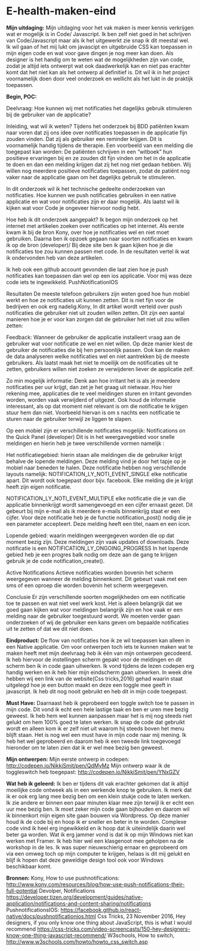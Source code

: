 # E-health-maken-eind


<b>Mijn uitdaging:</b> 
Mijn uitdaging voor het vak maken is meer kennis verkrijgen wat er mogelijk is in Code/ Javascript. Ik ben zelf niet goed in het schrijven van Code/Javascript maar als ik het uitgewerkt zie snap ik dit meestal wel. Ik wil gaan of het mij lukt om javascipt en uitgebruide CSS kan toepassen in mijn eigen code en wat voor gave dingen je nog meer kan doen. Als designer is het handig om te weten wat de mogelijkheden zijn van code, zodat je altijd iets ontwerpt wat ook daadwerkelijk kan en niet pas erachter komt dat het niet kan als het ontwerp al definitief is. Dit wil ik in het project voornamelijk doen door veel onderzoek en wellicht als het lukt in de praktijk toepassen.

<b>Begin, POC:</b>

Deelvraag: Hoe kunnen wij met notificaties het dagelijks gebruik stimuleren bij de gebruiker van de applicatie?

Inleiding, wat wil ik weten? Tijdens het onderzoek bij BDD patiënten kwam naar voren dat zij ons idee over notificaties toepassen in de applicatie fijn zouden vinden. Dat zij als gebruiker een reminder krijgen. Dit is voornamelijk handig tijdens de therapie. Een voorbeeld van een melding die toegepast kan worden: De patiënten schrijven in een “witboek” hun positieve ervaringen bij en ze zouden dit fijn vinden om het in de applicatie te doen en dan een melding krijgen dat zij het nog niet gedaan hebben. Wij willen nog meerdere positieve notificaties toepassen, zodat de patiënt nog vaker naar de applicatie gaan om het dagelijks gebruik te stimuleren.

In dit onderzoek wil ik het technische gedeelte onderzoeken van notificaties. Hoe kunnen we push notificaties gebruiken in een native applicatie en wat voor notificaties zijn er daar mogelijk. Als laatst wil ik kijken wat voor Code je ongeveer hiervoor nodig hebt.

Hoe heb ik dit onderzoek aangepakt? Ik begon mijn onderzoek op het internet met artikelen zoeken over notificaties op het internet. Als eerste kwam ik bij de bron Kony, over hoe je notificaties wel en niet moet gebruiken. Daarna ben ik opzoek gegaan naar soorten notificaties en kwam ik op de bron (developer)/ Bij deze site ben ik gaan kijken hoe je die notificaties toe zou kunnen passen met code. In de resultaten vertel ik wat ik ondervonden heb van deze artikelen.

Ik heb ook een github account gevonden die laat zien hoe je push notificaties kan toepassen dan wel op een ios applicatie. Voor mij was deze code iets te ingewikkeld. PushNotificationIOS

Resultaten De meeste telefoon gebruikers zijn weten goed hoe hun mobiel werkt en hoe ze notificaties uit kunnen zetten. Dit is niet fijn voor de bedrijven en ook erg nadelig.Kony, In dit artikel wordt verteld over push notificaties die gebruiker niet uit zouden willen zetten. Dit zijn een aantal manieren hoe je er voor kan zorgen dat de gebruiker het niet uit zou willen zetten:

Feedback: Wanneer de gebruiker de applicatie installeert vraag aan de gebruiker wat voor notificatie ze wel en niet willen. Op deze manier kiest de gebruiker de notificaties die bij hen persoonlijk passen. Ook kan de maken de data analyseren welke notificaties wel en niet aantrekken bij de meeste gebruikers. Als laatst maak het niet te moeilijk om de notificaties uit te zetten, gebruikers willen niet zoeken ze verwijderen liever de applicatie zelf.

Zo min mogelijk informatie: Denk aan hoe irritant het is als je meerdere notificaties per uur krijgt, dan zet je het graag uit nietwaar. Hou hier rekening mee, applicaties die te veel meldingen sturen en irritant gevonden worden, worden vaak verwijderd of uitgezet. Ook houd de informatie interessant, als op dat moment niet relevant is om die notificatie te krijgen stuur hem dan niet. Voorbeeld hiervan is om s nachts een notificatie te sturen naar de gebruiker terwijl ze liggen te slapen.

Op een mobiel zijn er verschillende notificaties mogelijk: Notifications on the Quick Panel (developer) Dit is in het weergavegebied voor snelle meldingen en hierin heb je twee verschillende vormen namelijk :

Het notificatiegebied: hierin staan alle meldingen die de gebruiker krijgt behalve de lopende meldingen. Deze melding vind je door het tapje op je mobiel naar beneden te halen. Deze notificatie hebben nog verschillende layouts namelijk: NOTIFICATION_LY_NOTI_EVENT_SINGLE elke notificatie apart. Dit wordt ook toegepast door bijv. facebook. Elke melding die je krijgt heeft zijn eigen notificatie.

NOTIFICATION_LY_NOTI_EVENT_MULTIPLE elke notificatie die je van die applicatie binnenkrijgt wordt samengevoegd en een cijfer ernaast gezet. Dit gebeurt bij mijn e-mail als ik meerdere e-mails binnenkrijg staat er een cijfer. Voor deze notificatie heb je de functie notification_post() nodig die je een parameter accepteert. Deze melding heeft een titel, naam en een icon.

Lopende gebied: waarin meldingen weergegeven worden die op dat moment bezig zijn. Deze meldingen zijn vaak updates of downloads. Deze notificatie is een NOTIFICATION_LY_ONGOING_PROGRESS In het lopende gebied heb je een progres balk nodig om deze aan de gang te krijgen gebruik je de code notification_create().

Active Notifications Actieve notificaties worden bovenin het scherm weergegeven wanneer de melding binnenkomt. Dit gebeurt vaak met een sms of een oproep die worden bovenin het scherm weergegeven.

Conclusie Er zijn verschillende soorten mogelijkheden om een notificatie toe te passen en wat niet veel werk kost. Het is alleen belangrijk dat we goed gaan kijken wat voor meldingen belangrijk zijn en hoe vaak er een melding naar de gebruiker toegestuurd wordt. We moeten verder gaan onderzoeken of wij de gebruiker een kans geven om bepaalde notificaties uit te zetten of dat we dit niet doen.

<b>Eindproduct:</b>
De flow van notificaties hoe ik ze wil toepassen kan alleen in een Native applicatie. Om voor ontwerpen toch iets te kunnen maken wat te maken heeft met mijn deelvraag heb ik één van mijn ontwerpen gecodeerd. Ik heb hiervoor de instellingen scherm gepakt voor de meldingen en dit scherm ben ik in code gaan uitwerken. Ik vond tijdens de lezen codepen erg handig werken en ik heb hier mijn eindscherm gaan uitwerken. In week drie hebben wij een link van de website(Css tricks,2016) gehad waarin staat uitgelegd hoe je een button maakt en deze een toggle mee geeft in javascript. Ik heb dit nog nooit gebruikt en heb dit in mijn code toegepast. 

<b>Must Have:</b>
Daarnaast heb ik geprobeerd een toggle switch toe te passen in mijn code. Dit vond ik echt een hele lastige taak en ben er uren mee bezig geweest. Ik heb hem wel kunnen aanpassen maar het is mij nog steeds niet gelukt om hem 100% goed te laten werken. Ik snap de code dat gebruikt wordt en alleen kom ik er zelf niet uit waarom hij steeds boven het menu blijft staan. Het is nog wel een must have in mijn code naar mij mening. Ik heb het wel geprobeerd en daarom heb ik een tweede link toegevoegd hieronder om te laten zien dat ik er wel mee bezig ben geweest.

<b>Mijn ontwerpen:</b>
Mijn eerste ontwerp in codepen: http://codepen.io/NikkiSmit/pen/QdMyMz
Mijn ontwerp waar ik de toggleswitch heb toegepast: http://codepen.io/NikkiSmit/pen/YNxGZV

<b>Wat heb ik geleerd:</b>
Ik ben er tijdens dit vak erachter gekomen dat ik altijd moeilijke code ontweek als in een werkende knop te gebruiken. Ik merk dat ik er ook erg lang mee bezig ben om een klein stukje code te laten werken. Ik zie andere er binnen een paar minuten klaar mee zijn terwijl ik er echt een uur mee bezig ben. Ik moet zeker mijn code gaan bijhouden en daarom wil ik binnenkort mijn eigen site gaan bouwen via Wordpress. Op deze manier houd ik de code bij en hoop ik er sneller en beter in te worden. Complexe code vind ik heel erg ingewikkeld en ik hoop dat ik uiteindelijk daarin wel beter ga worden. Wat ik erg jammer vond is dat ik op mijn Windows niet kan werken met Framer. Ik heb hier wel een klasgenoot mee geholpen na de workshop in de les. Ik was super nieuwschierig ernaar en geprobeerd om via een omweg toch op mijn computer te krijgen, helaas is dit mij gelukt en blijf ik hopen dat deze geweldige design tool ook voor Windows beschikbaar komt. 

<b>Bronnen:</b>
Kony, How to use pushnotifications: http://www.kony.com/resources/blog/how-use-push-notifications-their-full-potential Devolper, Notifications https://developer.tizen.org/development/guides/native-application/notifications-and-content-sharing/notifications PushnotificationsIOS: https://facebook.github.io/react-native/docs/pushnotificationios.html
Css Tricks, 23 November 2016, Hey designers, if you only know one thing about JavaScript, this is what I would recommend https://css-tricks.com/video-screencasts/150-hey-designers-know-one-thing-javascript-recommend/ 
W3schools, How to switch, http://www.w3schools.com/howto/howto_css_switch.asp
